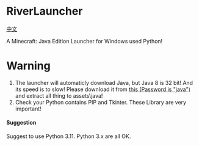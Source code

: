 # RiverLauncher
[中文](Readme.md)

A Minecraft: Java Edition Launcher for Windows used Python! 

# Warning
1. The launcher will automaticly download Java, but Java 8 is 32 bit! And its speed is to slow! Please download it from [this (Password is "java")](https://www.123pan.com/s/6fHlVv-zuLV3) and extract all thing to assets\java! 
2. Check your Python contains PIP and Tkinter. These Library are very important! 

#### Suggestion ####
Suggest to use Python 3.11. Python 3.x are all OK. 
